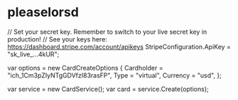 # pleaselorsd
// Set your secret key. Remember to switch to your live secret key in production!
// See your keys here: https://dashboard.stripe.com/account/apikeys
StripeConfiguration.ApiKey = "sk_live_...4kUR";

var options = new CardCreateOptions
{
  Cardholder = "ich_1Cm3pZIyNTgGDVfzI83rasFP",
  Type = "virtual",
  Currency = "usd",
};

var service = new CardService();
var card = service.Create(options);
